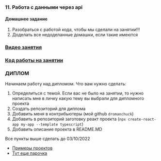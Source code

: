 ### 11. Работа с данными через api

#### Домашнее задание

1. Разобраться с работой кода, чтобы мы сделали на занятии!!!
2. Доделать все недоделанные домашки, если такие имеются

### [Видео занятия](https://drive.google.com/file/d/1U-Jq7NaDZaALjkD9TxTttHBUYCFyU3fH/view?usp=sharing)

### [Код работы на занятии](../classWork)

### ДИПЛОМ

Начинаем работу над дипломом. Что вам нужно сделать:

1. Определиться с темой. Если вас не было на занятии, то нужно написать мне в личку какую тему вы выбрали для дипломного проекта
2. Создать репозиторий для диплома
3. Добавить меня в контрибьютеры (мой github `dromanchuck`)
4. Добавить в репозиторий заготовку реакт проекта (`npx create-react-app my-app --template typescript`)
5. Добавить описание проекта в README.MD

Все пункты выше сделать до 03/10/2022

- [Примеры проектов](https://drive.google.com/file/d/13eRpR5Vb6m17wSa6O2vZbbRm2gc54NdS/view?usp=sharing)
- [Тут еще парочка](https://github.com/dromanchuck/js-lectures/tree/master/diploma)
